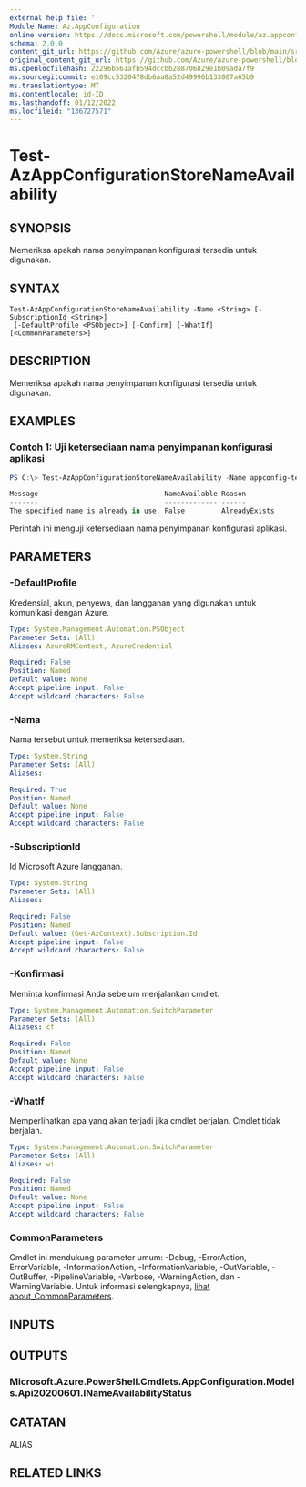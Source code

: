 ```yaml
---
external help file: ''
Module Name: Az.AppConfiguration
online version: https://docs.microsoft.com/powershell/module/az.appconfiguration/test-azappconfigurationstorenameavailability
schema: 2.0.0
content_git_url: https://github.com/Azure/azure-powershell/blob/main/src/AppConfiguration/help/Test-AzAppConfigurationStoreNameAvailability.md
original_content_git_url: https://github.com/Azure/azure-powershell/blob/main/src/AppConfiguration/help/Test-AzAppConfigurationStoreNameAvailability.md
ms.openlocfilehash: 22296b561afb594dccbb288706829e1b09ada7f9
ms.sourcegitcommit: e109cc5320478db6aa8a52d49996b133007a65b9
ms.translationtype: MT
ms.contentlocale: id-ID
ms.lasthandoff: 01/12/2022
ms.locfileid: "136727571"
---
```

# Test-AzAppConfigurationStoreNameAvailability

## SYNOPSIS
Memeriksa apakah nama penyimpanan konfigurasi tersedia untuk digunakan.

## SYNTAX

```
Test-AzAppConfigurationStoreNameAvailability -Name <String> [-SubscriptionId <String>]
 [-DefaultProfile <PSObject>] [-Confirm] [-WhatIf] [<CommonParameters>]
```

## DESCRIPTION
Memeriksa apakah nama penyimpanan konfigurasi tersedia untuk digunakan.

## EXAMPLES

### Contoh 1: Uji ketersediaan nama penyimpanan konfigurasi aplikasi

```powershell
PS C:\> Test-AzAppConfigurationStoreNameAvailability -Name appconfig-test01

Message                               NameAvailable Reason
-------                               ------------- ------
The specified name is already in use. False         AlreadyExists
```

Perintah ini menguji ketersediaan nama penyimpanan konfigurasi aplikasi.

## PARAMETERS

### -DefaultProfile
Kredensial, akun, penyewa, dan langganan yang digunakan untuk komunikasi dengan Azure.

```yaml
Type: System.Management.Automation.PSObject
Parameter Sets: (All)
Aliases: AzureRMContext, AzureCredential

Required: False
Position: Named
Default value: None
Accept pipeline input: False
Accept wildcard characters: False
```

### -Nama
Nama tersebut untuk memeriksa ketersediaan.

```yaml
Type: System.String
Parameter Sets: (All)
Aliases:

Required: True
Position: Named
Default value: None
Accept pipeline input: False
Accept wildcard characters: False
```

### -SubscriptionId
Id Microsoft Azure langganan.

```yaml
Type: System.String
Parameter Sets: (All)
Aliases:

Required: False
Position: Named
Default value: (Get-AzContext).Subscription.Id
Accept pipeline input: False
Accept wildcard characters: False
```

### -Konfirmasi
Meminta konfirmasi Anda sebelum menjalankan cmdlet.

```yaml
Type: System.Management.Automation.SwitchParameter
Parameter Sets: (All)
Aliases: cf

Required: False
Position: Named
Default value: None
Accept pipeline input: False
Accept wildcard characters: False
```

### -WhatIf
Memperlihatkan apa yang akan terjadi jika cmdlet berjalan.
Cmdlet tidak berjalan.

```yaml
Type: System.Management.Automation.SwitchParameter
Parameter Sets: (All)
Aliases: wi

Required: False
Position: Named
Default value: None
Accept pipeline input: False
Accept wildcard characters: False
```

### CommonParameters
Cmdlet ini mendukung parameter umum: -Debug, -ErrorAction, -ErrorVariable, -InformationAction, -InformationVariable, -OutVariable, -OutBuffer, -PipelineVariable, -Verbose, -WarningAction, dan -WarningVariable. Untuk informasi selengkapnya, [lihat about_CommonParameters](http://go.microsoft.com/fwlink/?LinkID=113216).

## INPUTS

## OUTPUTS

### Microsoft.Azure.PowerShell.Cmdlets.AppConfiguration.Models.Api20200601.INameAvailabilityStatus

## CATATAN

ALIAS

## RELATED LINKS

